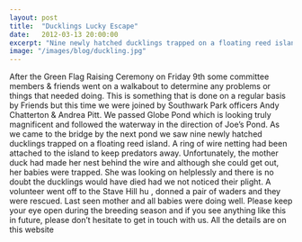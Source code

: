 ```yaml
---
layout: post
title:  "Ducklings Lucky Escape"
date:   2012-03-13 20:00:00
excerpt: "Nine newly hatched ducklings trapped on a floating reed island!"
image: "/images/blog/duckling.jpg"
---
```


After the Green Flag Raising Ceremony on Friday 9th some committee members & friends went on a walkabout to determine any problems or things that needed doing. This is something that is done on a regular basis by Friends but this time we were joined by Southwark Park officers Andy Chatterton & Andrea Pitt. We passed Globe Pond which is looking truly magnificent and followed the waterway in the direction of Joe’s Pond. As we came to the bridge by the next pond we saw nine newly hatched ducklings trapped on a floating reed island. A ring of wire netting had been attached to the island to keep predators away. Unfortunately, the mother duck had made her nest behind the wire and although she could get out, her babies were trapped. She was looking on helplessly and there is no doubt the ducklings would have died had we not noticed their plight. A volunteer went off to the Stave Hill hu , donned a pair of waders and they were rescued. Last seen mother and all babies were doing well.
Please keep your eye open during the breeding season and if you see anything like this in future, please don’t hesitate to get in touch with us. All the details are on this website


